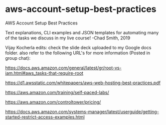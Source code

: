 # aws-account-setup-best-practices
AWS Account Setup Best Practices

Text explanations, CLI examples and JSON templates for automating many of the tasks we discuss in my live course!
-Chad Smith, 2019

Vijay Kocherla edits:
check the slide deck uploaded to my Google docs folder.
also refer to the following URL's for more information (Posted in group chat):

https://docs.aws.amazon.com/general/latest/gr/root-vs-iam.html#aws_tasks-that-require-root

https://d1.awsstatic.com/whitepapers/aws-web-hosting-best-practices.pdf

https://aws.amazon.com/training/self-paced-labs/

https://aws.amazon.com/controltower/pricing/

https://docs.aws.amazon.com/systems-manager/latest/userguide/getting-started-restrict-access-examples.html

